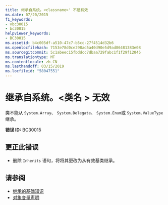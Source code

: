 ```yaml
---
title: 继承自系统。<classname>' 不是有效
ms.date: 07/20/2015
f1_keywords:
- vbc30015
- bc30015
helpviewer_keywords:
- BC30015
ms.assetid: b4c005df-a510-47c7-b5cc-27f4514d32b6
ms.openlocfilehash: 7153e78d0ce298ad5a40d90e5d9ad86481383e08
ms.sourcegitcommit: 5c1abeec15fbddcc7dbaa729fabc1f1f29f12045
ms.translationtype: MT
ms.contentlocale: zh-CN
ms.lasthandoff: 03/15/2019
ms.locfileid: "58047551"
---
```

# <a name="inheriting-from-systemclassname-is-not-valid"></a>继承自系统。\<类名 > 无效
类不能从 `System.Array`、 `System.Delegate`、 `System.Enum`或 `System.ValueType`继承。  
  
 **错误 ID:** BC30015  
  
## <a name="to-correct-this-error"></a>更正此错误  
  
-   删除 `Inherits` 语句，将将其更改为从有效基类继承。  
  
## <a name="see-also"></a>请参阅

- [继承的基础知识](../../visual-basic/programming-guide/language-features/objects-and-classes/inheritance-basics.md)
- [对象变量声明](../../visual-basic/programming-guide/language-features/variables/object-variable-declaration.md)
